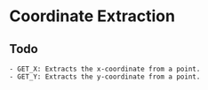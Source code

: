 # Coordinate Extraction

## Todo

    - GET_X: Extracts the x-coordinate from a point.
    - GET_Y: Extracts the y-coordinate from a point.

